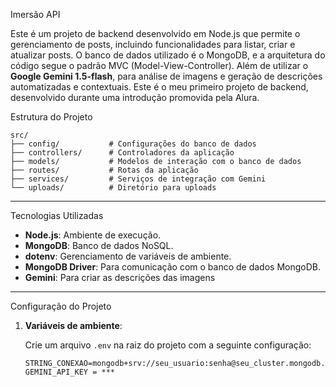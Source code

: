 Imersão API

Este é um projeto de backend desenvolvido em Node.js que permite o gerenciamento de posts, incluindo funcionalidades para listar, criar e atualizar posts. O banco de dados utilizado é o MongoDB, e a arquitetura do código segue o padrão MVC (Model-View-Controller). Além de utilizar o **Google Gemini 1.5-flash**, para análise de imagens e geração de descrições automatizadas e contextuais.
Este é o meu primeiro projeto de backend, desenvolvido durante uma introdução promovida pela Alura.

Estrutura do Projeto

```plaintext
src/
├── config/           # Configurações do banco de dados
├── controllers/      # Controladores da aplicação
├── models/           # Modelos de interação com o banco de dados
├── routes/           # Rotas da aplicação
├── services/         # Serviços de integração com Gemini
└── uploads/          # Diretório para uploads
```

---
Tecnologias Utilizadas

- **Node.js**: Ambiente de execução.
- **MongoDB**: Banco de dados NoSQL.
- **dotenv**: Gerenciamento de variáveis de ambiente.
- **MongoDB Driver**: Para comunicação com o banco de dados MongoDB.
- **Gemini**: Para criar as descrições das imagens

---

Configuração do Projeto
1. **Variáveis de ambiente**:

   Crie um arquivo `.env` na raiz do projeto com a seguinte configuração:

   ```env
   STRING_CONEXAO=mongodb+srv://seu_usuario:senha@seu_cluster.mongodb.net/nome_banco
   GEMINI_API_KEY = ***
   ```
